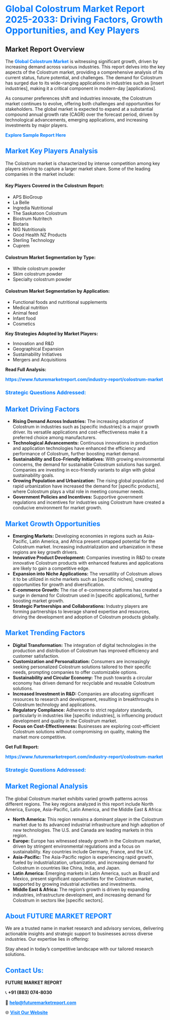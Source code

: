 <h1 style="color: #007BFF;">Global Colostrum Market Report 2025-2033: Driving Factors, Growth Opportunities, and Key Players</h1>

<section id="overview">
<h2>Market Report Overview</h2>
<p>The <a href="https://www.futuremarketreport.com/industry-report/colostrum-market" style="color: #007BFF; text-decoration: none;"><strong>Global Colostrum Market</strong></a> is witnessing significant growth, driven by increasing demand across various industries. This report delves into the key aspects of the Colostrum market, providing a comprehensive analysis of its current status, future potential, and challenges. The demand for Colostrum has surged due to its wide-ranging applications in industries such as [insert industries], making it a critical component in modern-day [applications].</p>
<p>As consumer preferences shift and industries innovate, the Colostrum market continues to evolve, offering both challenges and opportunities for stakeholders. The global market is expected to expand at a substantial compound annual growth rate (CAGR) over the forecast period, driven by technological advancements, emerging applications, and increasing investments by major players.</p>
</section>

<section id="overview">
<p><a href="https://www.futuremarketreport.com/request-sample/reportId=54297" style="color: #007BFF; text-decoration: none;"><strong>Explore Sample Report Here</strong></a></p>
</section>

<section id="key-players">
<h2 style="color: #007BFF;">Market Key Players Analysis</h2>
<p>The Colostrum market is characterized by intense competition among key players striving to capture a larger market share. Some of the leading companies in the market include:</p>
<h4>Key Players Covered in the Colostrum Report:</h4>
<ul><li>APS BioGroup</li><li>La Belle</li><li>Ingredia Nutritional</li><li>The Saskatoon Colostrum</li><li>Biostrum Nutritech</li><li>Biotaris</li><li>NIG Nutritionals</li><li>Good Health NZ Products</li><li>Sterling Technology</li><li>Cuprem</li></ul>
<h4>Colostrum Market Segmentation by Type:</h4>
<ul><li>Whole colostrum powder</li><li>Skim colostrum powder</li><li>Specialty colostrum powder</li></ul>

<h4>Colostrum Market Segmentation by Application:</h4>
<ul><li>Functional foods and nutritional supplements</li><li>Medical nutrition</li><li>Animal feed</li><li>Infant food</li><li>Cosmetics</li></ul>
<p><strong>Key Strategies Adopted by Market Players:</strong></p>
<ul>
<li>Innovation and R&D</li>
<li>Geographical Expansion</li>
<li>Sustainability Initiatives</li>
<li>Mergers and Acquisitions</li>
</ul>
</section>

<section>
<p><strong>Read Full Analysis: </strong></p><a href="https://www.futuremarketreport.com/industry-report/colostrum-market" style="color: #007BFF; text-decoration: none;"><strong>https://www.futuremarketreport.com/industry-report/colostrum-market</strong></a>
<h3 style="color: #007BFF;">Strategic Questions Addressed:</h3>
</section>

<section id="driving-factors">
<h2 style="color: #007BFF;">Market Driving Factors</h2>
<ul>
<li><strong>Rising Demand Across Industries:</strong> The increasing adoption of Colostrum in industries such as [specific industries] is a major growth driver. Its versatile applications and cost-effectiveness make it a preferred choice among manufacturers.</li>
<li><strong>Technological Advancements:</strong> Continuous innovations in production and application technologies have enhanced the efficiency and performance of Colostrum, further boosting market demand.</li>
<li><strong>Sustainability and Eco-Friendly Initiatives:</strong> With growing environmental concerns, the demand for sustainable Colostrum solutions has surged. Companies are investing in eco-friendly variants to align with global sustainability goals.</li>
<li><strong>Growing Population and Urbanization:</strong> The rising global population and rapid urbanization have increased the demand for [specific products], where Colostrum plays a vital role in meeting consumer needs.</li>
<li><strong>Government Policies and Incentives:</strong> Supportive government regulations and incentives for industries using Colostrum have created a conducive environment for market growth.</li>
</ul>
</section>

<section id="growth-opportunities">
<h2 style="color: #007BFF;">Market Growth Opportunities</h2>
<ul>
<li><strong>Emerging Markets:</strong> Developing economies in regions such as Asia-Pacific, Latin America, and Africa present untapped potential for the Colostrum market. Increasing industrialization and urbanization in these regions are key growth drivers.</li>
<li><strong>Innovative Product Development:</strong> Companies investing in R&D to create innovative Colostrum products with enhanced features and applications are likely to gain a competitive edge.</li>
<li><strong>Expansion into Niche Applications:</strong> The versatility of Colostrum allows it to be utilized in niche markets such as [specific niches], creating opportunities for growth and diversification.</li>
<li><strong>E-commerce Growth:</strong> The rise of e-commerce platforms has created a surge in demand for Colostrum used in [specific applications], further boosting market growth.</li>
<li><strong>Strategic Partnerships and Collaborations:</strong> Industry players are forming partnerships to leverage shared expertise and resources, driving the development and adoption of Colostrum products globally.</li>
</ul>
</section>

<section id="trending-factors">
<h2 style="color: #007BFF;">Market Trending Factors</h2>
<ul>
<li><strong>Digital Transformation:</strong> The integration of digital technologies in the production and distribution of Colostrum has improved efficiency and customer satisfaction.</li>
<li><strong>Customization and Personalization:</strong> Consumers are increasingly seeking personalized Colostrum solutions tailored to their specific needs, prompting companies to offer customizable options.</li>
<li><strong>Sustainability and Circular Economy:</strong> The push towards a circular economy has driven demand for recyclable and reusable Colostrum solutions.</li>
<li><strong>Increased Investment in R&D:</strong> Companies are allocating significant resources to research and development, resulting in breakthroughs in Colostrum technology and applications.</li>
<li><strong>Regulatory Compliance:</strong> Adherence to strict regulatory standards, particularly in industries like [specific industries], is influencing product development and quality in the Colostrum market.</li>
<li><strong>Focus on Cost-Effectiveness:</strong> Businesses are exploring cost-efficient Colostrum solutions without compromising on quality, making the market more competitive.</li>
</ul>
</section>

<section>
<p><strong>Get Full Report: </strong></p><a href="https://www.futuremarketreport.com/industry-report/colostrum-market" style="color: #007BFF; text-decoration: none;"><strong>https://www.futuremarketreport.com/industry-report/colostrum-market</strong></a>
<h3 style="color: #007BFF;">Strategic Questions Addressed:</h3>
</section>


<section id="regional-analysis">
<h2 style="color: #007BFF;">Market Regional Analysis</h2>
<p>The global Colostrum market exhibits varied growth patterns across different regions. The key regions analyzed in this report include North America, Europe, Asia-Pacific, Latin America, and the Middle East & Africa:</p>
<ul>
<li><strong>North America:</strong> This region remains a dominant player in the Colostrum market due to its advanced industrial infrastructure and high adoption of new technologies. The U.S. and Canada are leading markets in this region.</li>
<li><strong>Europe:</strong> Europe has witnessed steady growth in the Colostrum market, driven by stringent environmental regulations and a focus on sustainability. Key countries include Germany, France, and the U.K.</li>
<li><strong>Asia-Pacific:</strong> The Asia-Pacific region is experiencing rapid growth, fueled by industrialization, urbanization, and increasing demand for Colostrum in countries like China, India, and Japan.</li>
<li><strong>Latin America:</strong> Emerging markets in Latin America, such as Brazil and Mexico, present significant opportunities for the Colostrum market, supported by growing industrial activities and investments.</li>
<li><strong>Middle East & Africa:</strong> The region’s growth is driven by expanding industries, infrastructure development, and increasing demand for Colostrum in sectors like [specific sectors].</li>
</ul>
</section>

<footer>
<h2 style="color: #007BFF;">About FUTURE MARKET REPORT</h2>
<p>We are a trusted name in market research and advisory services, delivering actionable insights and strategic support to businesses across diverse industries. Our expertise lies in offering:</p>

<p>Stay ahead in today’s competitive landscape with our tailored research solutions.</p>

<h2 style="color: #007BFF;">Contact Us:</h2>
<p><strong>FUTURE MARKET REPORT</strong></p>
<p>📞 <strong>+91 (883) 074-8030</strong></p>
<p>📧 <strong><a href="mailto:help@futuremarketreport.com" style="color: #007BFF;">help@futuremarketreport.com</a></strong></p>
<p>🌐 <strong><a href="https://www.futuremarketreport.com/" style="color: #007BFF;">Visit Our Website</a></strong></p>
</footer>